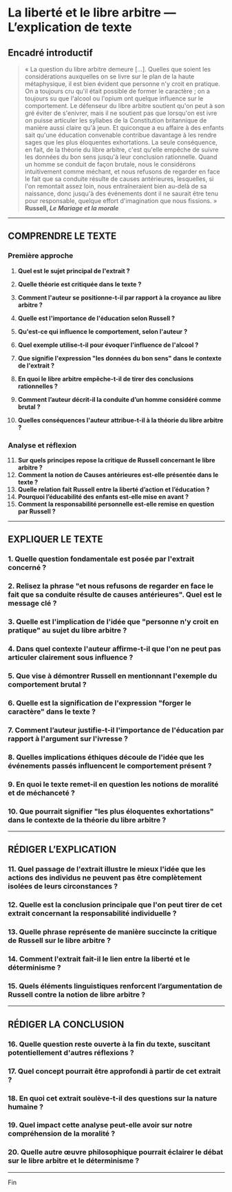 # La liberté et le libre arbitre — L’explication de texte

## Encadré introductif
> « La question du libre arbitre demeure […]. Quelles que soient les considérations auxquelles on se livre sur le plan de la haute métaphysique, il est bien évident que personne n'y croit en pratique. On a toujours cru qu'il était possible de former le caractère ; on a toujours su que l'alcool ou l'opium ont quelque influence sur le comportement. Le défenseur du libre arbitre soutient qu'on peut à son gré éviter de s'enivrer, mais il ne soutient pas que lorsqu'on est ivre on puisse articuler les syllabes de la Constitution britannique de manière aussi claire qu'à jeun. Et quiconque a eu affaire à des enfants sait qu'une éducation convenable contribue davantage à les rendre sages que les plus éloquentes exhortations. La seule conséquence, en fait, de la théorie du libre arbitre, c'est qu'elle empêche de suivre les données du bon sens jusqu'à leur conclusion rationnelle. Quand un homme se conduit de façon brutale, nous le considérons intuitivement comme méchant, et nous refusons de regarder en face le fait que sa conduite résulte de causes antérieures, lesquelles, si l'on remontait assez loin, nous entraîneraient bien au-delà de sa naissance, donc jusqu'à des événements dont il ne saurait être tenu pour responsable, quelque effort d'imagination que nous fissions. »  
> **Russell, _Le Mariage et la morale_**

---

## COMPRENDRE LE TEXTE

### Première approche

1. **Quel est le sujet principal de l'extrait ?**  
2. **Quelle théorie est critiquée dans le texte ?**  
3. **Comment l'auteur se positionne-t-il par rapport à la croyance au libre arbitre ?**  
4. **Quelle est l'importance de l'éducation selon Russell ?**  
5. **Qu'est-ce qui influence le comportement, selon l'auteur ?**  

6. **Quel exemple utilise-t-il pour évoquer l'influence de l'alcool ?**  
7. **Que signifie l'expression "les données du bon sens" dans le contexte de l'extrait ?**  
8. **En quoi le libre arbitre empêche-t-il de tirer des conclusions rationnelles ?**  
9. **Comment l’auteur décrit-il la conduite d’un homme considéré comme brutal ?**  
10. **Quelles conséquences l'auteur attribue-t-il à la théorie du libre arbitre ?**  

### Analyse et réflexion

11. **Sur quels principes repose la critique de Russell concernant le libre arbitre ?**  
12. **Comment la notion de Causes antérieures est-elle présentée dans le texte ?**  
13. **Quelle relation fait Russell entre la liberté d’action et l’éducation ?**  
14. **Pourquoi l’éducabilité des enfants est-elle mise en avant ?**  
15. **Comment la responsabilité personnelle est-elle remise en question par Russell ?**  

---

## EXPLIQUER LE TEXTE

### 1. Quelle question fondamentale est posée par l'extrait concerné ?  

### 2. Relisez la phrase "et nous refusons de regarder en face le fait que sa conduite résulte de causes antérieures". Quel est le message clé ?  

### 3. Quelle est l'implication de l'idée que "personne n'y croit en pratique" au sujet du libre arbitre ?  

### 4. Dans quel contexte l'auteur affirme-t-il que l'on ne peut pas articuler clairement sous influence ?  

### 5. Que vise à démontrer Russell en mentionnant l'exemple du comportement brutal ?  

### 6. Quelle est la signification de l'expression "forger le caractère" dans le texte ?  

### 7. Comment l’auteur justifie-t-il l'importance de l'éducation par rapport à l'argument sur l'ivresse ?  

### 8. Quelles implications éthiques découle de l'idée que les événements passés influencent le comportement présent ?  

### 9. En quoi le texte remet-il en question les notions de moralité et de méchanceté ?  

### 10. Que pourrait signifier "les plus éloquentes exhortations" dans le contexte de la théorie du libre arbitre ?  

---

## RÉDIGER L’EXPLICATION

### 11. Quel passage de l'extrait illustre le mieux l'idée que les actions des individus ne peuvent pas être complètement isolées de leurs circonstances ?  

### 12. Quelle est la conclusion principale que l'on peut tirer de cet extrait concernant la responsabilité individuelle ?  

### 13. Quelle phrase représente de manière succincte la critique de Russell sur le libre arbitre ?  

### 14. Comment l'extrait fait-il le lien entre la liberté et le déterminisme ?  

### 15. Quels éléments linguistiques renforcent l’argumentation de Russell contre la notion de libre arbitre ?  

---

## RÉDIGER LA CONCLUSION

### 16. Quelle question reste ouverte à la fin du texte, suscitant potentiellement d'autres réflexions ?  

### 17. Quel concept pourrait être approfondi à partir de cet extrait ?  

### 18. En quoi cet extrait soulève-t-il des questions sur la nature humaine ?  

### 19. Quel impact cette analyse peut-elle avoir sur notre compréhension de la moralité ?  

### 20. Quelle autre œuvre philosophique pourrait éclairer le débat sur le libre arbitre et le déterminisme ?  

---  

Fin